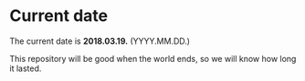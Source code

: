 # Current date

The current date is **2018.03.19.** (YYYY.MM.DD.)

This repository will be good when the world ends, so we will know how long it lasted.